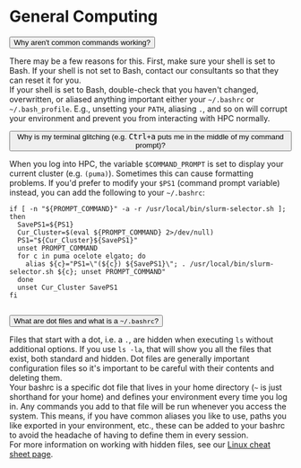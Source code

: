 # General Computing

<link rel="stylesheet" href="../../../assets/stylesheets/animated_dropdown.css">
<link rel="stylesheet" href="../../../assets/stylesheets/spacing.css">

<html>

<button class="collapsible">Why aren't common commands working?</button>
<div class="content">
  <p>There may be a few reasons for this. First, make sure your shell is set to Bash. If your shell is not set to Bash, contact our consultants so that they can reset it for you.
  <br>
  If your shell is set to Bash, double-check that you haven't changed, overwritten, or aliased anything important either your <code>~/.bashrc</code> or <code>~/.bash_profile</code>. E.g., unsetting your <code>PATH</code>, aliasing <code>.</code>, and so on will corrupt your environment and prevent you from interacting with HPC normally. 
  </p>
</div>

<button class="collapsible">Why is my terminal glitching (e.g. <kbd>Ctrl</kbd>+<kbd>a</kbd> puts me in the middle of my command prompt)?</button>
<div class="content">
  <p>When you log into HPC, the variable <code>$COMMAND_PROMPT</code> is set to display your current cluster (e.g. <code>(puma)</code>). Sometimes this can cause formatting problems. If you'd prefer to modify your <code>$PS1</code> (command prompt variable) instead, you can add the following to your <code>~/.bashrc</code>:
  <br>
  <pre><code>if [ -n "${PROMPT_COMMAND}" -a -r /usr/local/bin/slurm-selector.sh ]; then
  SavePS1=${PS1}
  Cur_Cluster=$(eval ${PROMPT_COMMAND} 2>/dev/null)
  PS1="${Cur_Cluster}${SavePS1}"
  unset PROMPT_COMMAND
  for c in puma ocelote elgato; do
    alias ${c}="PS1=\"(${c}) ${SavePS1}\"; . /usr/local/bin/slurm-selector.sh ${c}; unset PROMPT_COMMAND"
  done
  unset Cur_Cluster SavePS1
fi
  </code></pre>
  </p>
</div>

<button class="collapsible">What are dot files and what is a <code>~/.bashrc</code>?</button>
<div class="content">
  <p>Files that start with a dot, i.e. a <code>.</code>, are hidden when executing <code>ls</code> without additional options. If you use <code>ls -la</code>, that will show you all the files that exist, both standard and hidden. Dot files are generally important configuration files so it's important to be careful with their contents and deleting them. 
  <br>
  Your bashrc is a specific dot file that lives in your home directory (<code>~</code> is just shorthand for your home) and defines your environment every time you log in. Any commands you add to that file will be run whenever you access the system. This means, if you have common aliases you like to use, paths you like exported in your environment, etc., these can be added to your bashrc to avoid the headache of having to define them in every session.
  <br>
  For more information on working with hidden files, see our <a href="../../cheat_sheet/#hidden-files-and-directories">Linux cheat sheet page</a>. 
</div>

<div class="vertical-space"></div>
<script src="../../../assets/javascripts/animated_dropdown.js"></script>


</html>